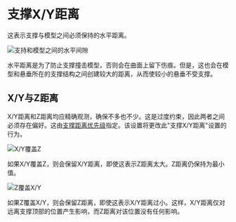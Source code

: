 支撑X/Y距离
====
这表示支撑与模型之间必须保持的水平距离。

<!--screenshot {
"image_path": "support_xy_distance.png",
"models": [{"script": "clamp.scad"}],
"camera_position": [-8, 185, 42],
"settings": {
"support_enable": true,
"support_xy_overrides_z": true,
"support_xy_distance": 2
},
"colours": 64
}-->
![支持和模型之间的水平间隙](../images/support_xy_distance.png)

水平距离是为了防止支撑撞击模型，否则会在曲面上留下伤痕。但是，这也会在模型和悬垂所在的支撑结构之间创建较大的距离，从而使较小的悬垂不受支撑。

X/Y与Z距离
----
X/Y距离和Z距离均应精确观测，确保不多也不少。这是过度约束，因此两者之间必须存在偏好。这由[支撑距离优先级](support_xy_overrides_z.md)指定。该设置将更改此"支撑X/Y距离"设置的行为。

![X/Y覆盖Z](../images/support_xy_overrides_z.svg)

如果X/Y覆盖Z，则会保留X/Y距离，即使这表示Z距离太大。Z距离仍保持为最小值。

![Z覆盖X/Y](../images/support_z_overrides_xy.svg)

如果Z覆盖X/Y，则会保留Z距离，即使这表示X/Y距离过小。这样，X/Y距离仅对远离支撑顶部的位置产生影响，而Z距离对该位置没有任何影响。
